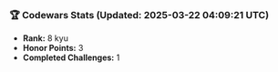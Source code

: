 ### 🏆 Codewars Stats (Updated: 2025-03-22 04:09:21 UTC)

- **Rank:** 8 kyu
- **Honor Points:** 3
- **Completed Challenges:** 1

